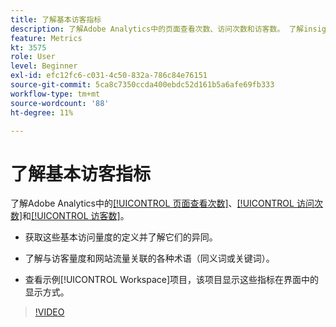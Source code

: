 ```yaml
---
title: 了解基本访客指标
description: 了解Adobe Analytics中的页面查看次数、访问次数和访客数。 了解insight中的基本访客指标，以帮助您了解网站流量。
feature: Metrics
kt: 3575
role: User
level: Beginner
exl-id: efc12fc6-c031-4c50-832a-786c84e76151
source-git-commit: 5ca8c7350ccda400ebdc52d161b5a6afe69fb333
workflow-type: tm+mt
source-wordcount: '88'
ht-degree: 11%

---
```


# 了解基本访客指标

了解Adobe Analytics中的[[!UICONTROL 页面查看次数]](https://experienceleague.adobe.com/docs/analytics/components/metrics/page-views.html?lang=en)、[[!UICONTROL 访问次数]](https://experienceleague.adobe.com/docs/analytics/components/metrics/visits.html?lang=zh-Hans)和[[!UICONTROL 访客数]](https://experienceleague.adobe.com/docs/analytics/components/metrics/unique-visitors.html?lang=zh-Hans)。

* 获取这些基本访问量度的定义并了解它们的异同。

* 了解与访客量度和网站流量关联的各种术语（同义词或关键词）。

* 查看示例[!UICONTROL Workspace]项目，该项目显示这些指标在界面中的显示方式。

>[!VIDEO](https://video.tv.adobe.com/v/28774/?quality=12&learn=on)
